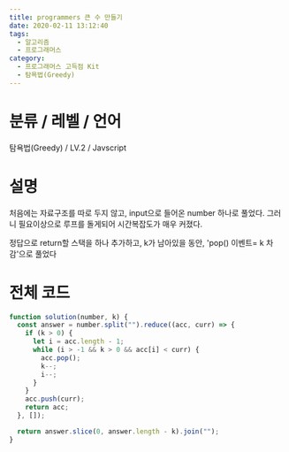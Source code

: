 ```yaml
---
title: programmers 큰 수 만들기
date: 2020-02-11 13:12:40
tags:
  - 알고리즘
  - 프로그래머스
category:
  - 프로그래머스 고득점 Kit
  - 탐욕법(Greedy)
---
```


# 분류 / 레벨 / 언어

탐욕법(Greedy) / LV.2 / Javscript

# 설명

처음에는 자료구조를 따로 두지 않고,
input으로 들어온 number 하나로 풀었다.
그러니 필요이상으로 루프를 돌게되어 시간복잡도가 매우 커졌다.

정답으로 return할 스택을 하나 추가하고,
k가 남아있을 동안, 'pop() 이벤트= k 차감'으로 풀었다

# 전체 코드

```javascript
function solution(number, k) {
  const answer = number.split("").reduce((acc, curr) => {
    if (k > 0) {
      let i = acc.length - 1;
      while (i > -1 && k > 0 && acc[i] < curr) {
        acc.pop();
        k--;
        i--;
      }
    }
    acc.push(curr);
    return acc;
  }, []);

  return answer.slice(0, answer.length - k).join("");
}
```
